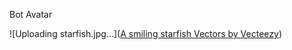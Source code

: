 Bot Avatar 

![Uploading starfish.jpg…](<a href="https://www.vecteezy.com/vector-art/526835-a-smiling-starfish">A smiling starfish Vectors by Vecteezy</a>)
